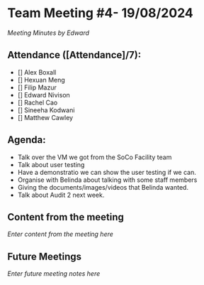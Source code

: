 # Team Meeting #4- 19/08/2024

*Meeting Minutes by Edward*

## Attendance ([Attendance]/7):

- [] Alex Boxall
- [] Hexuan Meng
- [] Filip Mazur
- [] Edward Nivison
- [] Rachel Cao
- [] Sineeha Kodwani
- [] Matthew Cawley

## Agenda:

- Talk over the VM we got from the SoCo Facility team
- Talk about user testing
- Have a demonstratio we can show the user testing if we can.
- Organise with Belinda about talking with some staff members
- Giving the documents/images/videos that Belinda wanted.
- Talk about Audit 2 next week.

## Content from the meeting

*Enter content from the meeting here*

## Future Meetings

*Enter future meeting notes here*
